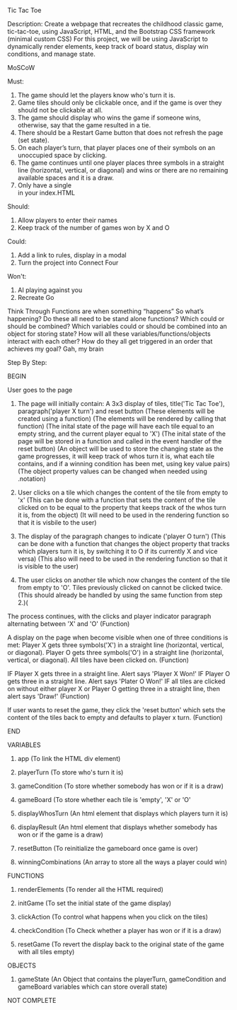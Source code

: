 Tic Tac Toe

Description: 
Create a webpage that recreates the childhood classic game, tic-tac-toe, using JavaScript, HTML, and the Bootstrap CSS framework (minimal custom CSS)
For this project, we will be using JavaScript to dynamically render elements, keep track of board status, display win conditions, and manage state.

MoSCoW

Must: 
1. The game should let the players know who's turn it is.
2. Game tiles should only be clickable once, and if the game is over they should not be clickable at all.
3. The game should display who wins the game if someone wins, otherwise, say that the game resulted in a tie.
4. There should be a Restart Game button that does not refresh the page (set state).
5. On each player’s turn, that player places one of their symbols on an unoccupied space by clicking.
6. The game continues until one player places three symbols in a straight line (horizontal, vertical, or diagonal) and wins or there are no remaining available spaces and it is a draw.
7. Only have a single <div id="app"></div> in your index.HTML 

Should: 
1. Allow players to enter their names
2. Keep track of the number of games won by X and O

Could: 
1. Add a link to rules, display in a modal
2. Turn the project into Connect Four

Won't: 
1. AI playing against you 
2. Recreate Go

Think Through
Functions are when something “happens” So what’s happening?
Do these all need to be stand alone functions? Which could or should be combined? 
Which variables could or should be combined into an object for storing state? 
How will all these variables/functions/objects interact with each other? 
How do they all get triggered in an order that achieves my goal?
Gah, my brain

Step By Step:

BEGIN

User goes to the page

1. The page will initially contain: A 3x3 display of tiles, title('Tic Tac Toe'), paragraph('player X turn') and reset button
(These elements will be created using a function)
(The elements will be rendered by calling that function)
(The inital state of the page will have each tile equal to an empty string, and the current player equal to 'X')
(The inital state of the page will be stored in a function and called in the event handler of the reset button) 
(An object will be used to store the changing state as the game progresses, it will keep track of whos turn it is, what each tile contains, and if a winning condition has been met, using key value pairs) 
(The object property values can be changed when needed using .notation) 

2. User clicks on a tile which changes the content of the tile from empty to 'x'
(This can be done with a function that sets the content of the tile clicked on to be equal to the property that keeps track of the whos turn it is, from the object)
(It will need to be used in the rendering function so that it is visbile to the user) 

3. The display of the paragraph changes to indicate ('player O turn')
(This can be done with a function that changes the object property that tracks which players turn it is, by switching it to O if its currently X and vice versa)
(This also will need to be used in the rendering function so that it is visible to the user) 

4. The user clicks on another tile which now changes the content of the tile from empty to 'O'. Tiles previously clicked on cannot be clicked twice. 
(This should already be handled by using the same function from step 2.)(

The process continues, with the clicks and player indicator paragraph alternating between 'X' and 'O'
(Function)

A display on the page when become visible when one of three conditions is met: 
Player X gets three symbols('X') in a straight line (horizontal, vertical, or diagonal). 
Player O gets three symbols('O') in a straight line (horizontal, vertical, or diagonal). 
All tiles have been clicked on. 
(Function) 

IF Player X gets three in a straight line. Alert says 'Player X Won!' 
IF Player O gets three in a straight line. Alert says 'Plater O Won!'
IF all tiles are clicked on without either player X or Player O getting three in a straight line, then alert says 'Draw!'
(Function)

If user wants to reset the game, they click the 'reset button' which sets the content of the tiles back to empty and defaults to player x turn. 
(Function)

END

VARIABLES
1. app (To link the HTML div element) 

2. playerTurn (To store who's turn it is)

3. gameCondition (To store whether somebody has won or if it is a draw) 

4. gameBoard (To store whether each tile is 'empty', 'X' or 'O'

5. displayWhosTurn (An html element that displays which players turn it is) 

6. displayResult (An html element that displays whether somebody has won or if the game is a draw) 

7. resetButton (To reinitialize the gameboard once game is over)

8. winningCombinations (An array to store all the ways a player could win) 

FUNCTIONS
1. renderElements (To render all the HTML required) 

2. initGame (To set the initial state of the game display) 

3. clickAction (To control what happens when you click on the tiles) 

4. checkCondition (To Check whether a player has won or if it is a draw) 

5. resetGame (To revert the display back to the original state of the game with all tiles empty) 

OBJECTS
1. gameState (An Object that contains the playerTurn, gameCondition and gameBoard variables which can store overall state) 



NOT COMPLETE
